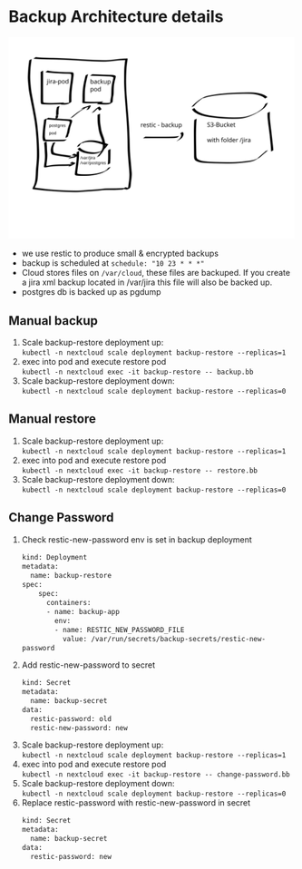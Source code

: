# Backup Architecture details

![](backup.svg)

* we use restic to produce small & encrypted backups
* backup is scheduled at `schedule: "10 23 * * *"`
* Cloud stores files on `/var/cloud`, these files are backuped. If you create a jira xml backup located in /var/jira this file will also be backed up.
* postgres db is backed up as pgdump

## Manual backup

1. Scale backup-restore deployment up:   
   `kubectl -n nextcloud scale deployment backup-restore --replicas=1`
2. exec into pod and execute restore pod   
   `kubectl -n nextcloud exec -it backup-restore -- backup.bb`
3. Scale backup-restore deployment down:   
  `kubectl -n nextcloud scale deployment backup-restore --replicas=0`

## Manual restore

1. Scale backup-restore deployment up:   
   `kubectl -n nextcloud scale deployment backup-restore --replicas=1`
3. exec into pod and execute restore pod   
   `kubectl -n nextcloud exec -it backup-restore -- restore.bb`
4. Scale backup-restore deployment down:   
  `kubectl -n nextcloud scale deployment backup-restore --replicas=0`

## Change Password

1. Check restic-new-password env is set in backup deployment   
   ```
   kind: Deployment
   metadata:
     name: backup-restore
   spec:
       spec:
         containers:
         - name: backup-app
           env:
           - name: RESTIC_NEW_PASSWORD_FILE
             value: /var/run/secrets/backup-secrets/restic-new-password
   ```
2. Add restic-new-password to secret   
   ```
   kind: Secret
   metadata:
     name: backup-secret
   data:
     restic-password: old
     restic-new-password: new
   ```
3. Scale backup-restore deployment up:   
   `kubectl -n nextcloud scale deployment backup-restore --replicas=1`
4. exec into pod and execute restore pod   
   `kubectl -n nextcloud exec -it backup-restore -- change-password.bb`
5. Scale backup-restore deployment down:   
  `kubectl -n nextcloud scale deployment backup-restore --replicas=0`
6. Replace restic-password with restic-new-password in secret   
   ```
   kind: Secret
   metadata:
     name: backup-secret
   data:
     restic-password: new
   ```
